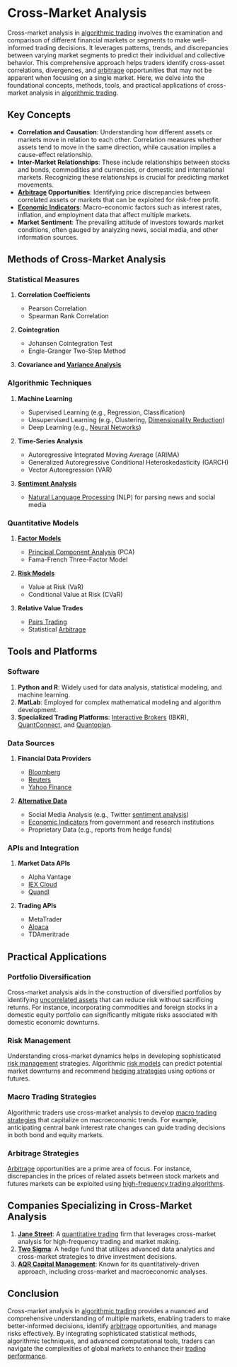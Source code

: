 # Cross-Market Analysis

Cross-market analysis in [algorithmic trading](../a/algorithmic_trading.md) involves the examination and comparison of different financial markets or segments to make well-informed trading decisions. It leverages patterns, trends, and discrepancies between varying market segments to predict their individual and collective behavior. This comprehensive approach helps traders identify cross-asset correlations, divergences, and [arbitrage](../a/arbitrage.md) opportunities that may not be apparent when focusing on a single market. Here, we delve into the foundational concepts, methods, tools, and practical applications of cross-market analysis in [algorithmic trading](../a/algorithmic_trading.md).

## Key Concepts

- **Correlation and Causation**: Understanding how different assets or markets move in relation to each other. Correlation measures whether assets tend to move in the same direction, while causation implies a cause-effect relationship. 
- **Inter-Market Relationships**: These include relationships between stocks and bonds, commodities and currencies, or domestic and international markets. Recognizing these relationships is crucial for predicting market movements.
- **[Arbitrage](../a/arbitrage.md) Opportunities**: Identifying price discrepancies between correlated assets or markets that can be exploited for risk-free profit.
- **[Economic Indicators](../e/economic_indicators.md)**: Macro-economic factors such as interest rates, inflation, and employment data that affect multiple markets.
- **Market Sentiment**: The prevailing attitude of investors towards market conditions, often gauged by analyzing news, social media, and other information sources.

## Methods of Cross-Market Analysis

### Statistical Measures

1. **Correlation Coefficients**
   - Pearson Correlation
   - Spearman Rank Correlation

2. **Cointegration**
   - Johansen Cointegration Test
   - Engle-Granger Two-Step Method

3. **Covariance and [Variance Analysis](../v/variance_analysis.md)**

### Algorithmic Techniques

1. **Machine Learning**
   - Supervised Learning (e.g., Regression, Classification)
   - Unsupervised Learning (e.g., Clustering, [Dimensionality Reduction](../d/dimensionality_reduction_in_trading.md))
   - Deep Learning (e.g., [Neural Networks](../n/neural_networks_in_trading.md))

2. **Time-Series Analysis**
   - Autoregressive Integrated Moving Average (ARIMA)
   - Generalized Autoregressive Conditional Heteroskedasticity (GARCH)
   - Vector Autoregression (VAR)

3. **[Sentiment Analysis](../s/sentiment_analysis.md)**
   - [Natural Language Processing](../n/natural_language_processing_(nlp)_in_trading.md) (NLP) for parsing news and social media

### Quantitative Models

1. **[Factor Models](../f/factor_models.md)**
   - [Principal Component Analysis](../p/principal_component_analysis_(pca).md) (PCA)
   - Fama-French Three-Factor Model

2. **[Risk Models](../r/risk_models_in_trading.md)**
   - Value at Risk (VaR)
   - Conditional Value at Risk (CVaR)

3. **Relative Value Trades**
   - [Pairs Trading](../p/pairs_trading.md)
   - Statistical [Arbitrage](../a/arbitrage.md)

## Tools and Platforms

### Software

1. **Python and R**: Widely used for data analysis, statistical modeling, and machine learning.
2. **MatLab**: Employed for complex mathematical modeling and algorithm development.
3. **Specialized Trading Platforms**: [Interactive Brokers](../i/interactive_brokers.md) (IBKR), [QuantConnect](https://www.quantconnect.com/), and [Quantopian](https://www.quantopian.com/).

### Data Sources

1. **Financial Data Providers**
   - [Bloomberg](../b/bloomberg.md)
   - [Reuters](../r/reuters.md)
   - [Yahoo Finance](../y/yahoo_finance.md)

2. **[Alternative Data](../a/alternative_data.md)**
   - Social Media Analysis (e.g., Twitter [sentiment analysis](../s/sentiment_analysis.md))
   - [Economic Indicators](../e/economic_indicators.md) from government and research institutions
   - Proprietary Data (e.g., reports from hedge funds)

### APIs and Integration

1. **Market Data APIs**
   - Alpha Vantage
   - [IEX Cloud](../i/iex_cloud.md)
   - [Quandl](../q/quandl.md)

2. **Trading APIs**
   - MetaTrader
   - [Alpaca](../a/alpaca.md)
   - TDAmeritrade

## Practical Applications

### Portfolio Diversification

Cross-market analysis aids in the construction of diversified portfolios by identifying [uncorrelated assets](../u/uncorrelated_assets.md) that can reduce risk without sacrificing returns. For instance, incorporating commodities and foreign stocks in a domestic equity portfolio can significantly mitigate risks associated with domestic economic downturns.

### Risk Management

Understanding cross-market dynamics helps in developing sophisticated [risk management](../r/risk_management.md) strategies. Algorithmic [risk models](../r/risk_models_in_trading.md) can predict potential market downturns and recommend [hedging strategies](../h/hedging_strategies.md) using options or futures.

### Macro Trading Strategies

Algorithmic traders use cross-market analysis to develop [macro trading strategies](../m/macro_trading_strategies.md) that capitalize on macroeconomic trends. For example, anticipating central bank interest rate changes can guide trading decisions in both bond and equity markets.

### Arbitrage Strategies

[Arbitrage](../a/arbitrage.md) opportunities are a prime area of focus. For instance, discrepancies in the prices of related assets between stock markets and futures markets can be exploited using [high-frequency trading algorithms](../h/high-frequency_trading_algorithms.md).

## Companies Specializing in Cross-Market Analysis

1. **[Jane Street](https://www.janestreet.com/)**: A [quantitative trading](../q/quantitative_trading.md) firm that leverages cross-market analysis for high-frequency trading and market making.
2. **[Two Sigma](https://www.twosigma.com/)**: A hedge fund that utilizes advanced data analytics and cross-market strategies to drive investment decisions.
3. **[AQR Capital Management](https://www.aqr.com/)**: Known for its quantitatively-driven approach, including cross-market and macroeconomic analyses.

## Conclusion

Cross-market analysis in [algorithmic trading](../a/algorithmic_trading.md) provides a nuanced and comprehensive understanding of multiple markets, enabling traders to make better-informed decisions, identify [arbitrage](../a/arbitrage.md) opportunities, and manage risks effectively. By integrating sophisticated statistical methods, algorithmic techniques, and advanced computational tools, traders can navigate the complexities of global markets to enhance their [trading performance](../t/trading_performance.md).